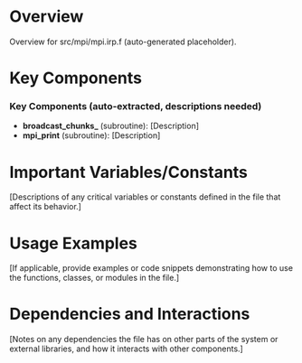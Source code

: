 # Overview

Overview for src/mpi/mpi.irp.f (auto-generated placeholder).

# Key Components

### Key Components (auto-extracted, descriptions needed)
- **broadcast_chunks_** (subroutine): [Description]
- **mpi_print** (subroutine): [Description]

# Important Variables/Constants

[Descriptions of any critical variables or constants defined in the file that affect its behavior.]

# Usage Examples

[If applicable, provide examples or code snippets demonstrating how to use the functions, classes, or modules in the file.]

# Dependencies and Interactions

[Notes on any dependencies the file has on other parts of the system or external libraries, and how it interacts with other components.]
